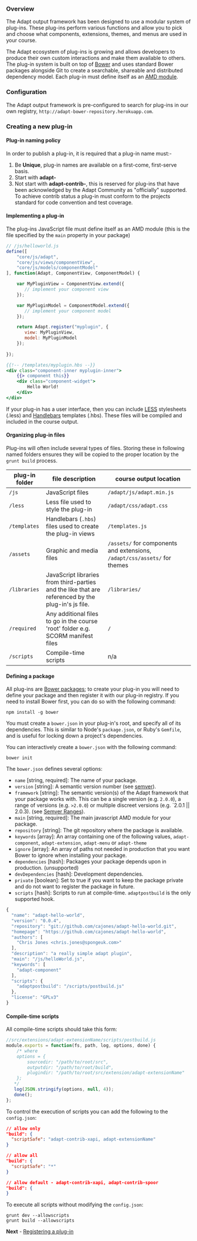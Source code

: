 ### Overview
The Adapt output framework has been designed to use a modular system of plug-ins. These plug-ins perform various functions and allow you to pick and choose what components, extensions, themes, and menus are used in your course.

The Adapt ecosystem of plug-ins is growing and allows developers to produce their own custom interactions and make them available to others. The plug-in system is built on top of [Bower](http://bower.io/) and uses standard Bower packages alongside Git to create a searchable, shareable and distributed dependency model.
Each plug-in must define itself as an [AMD module](/amdjs/amdjs-api/blob/master/AMD.md).

### Configuration
The Adapt output framework is pre-configured to search for plug-ins in our own registry, `http://adapt-bower-repository.herokuapp.com`.

### Creating a new plug-in


#### Plug-in naming policy
In order to publish a plug-in, it is required that a plug-in name must:-

1. Be **Unique**, plug-in names are available on a first-come, first-serve basis.
2. Start with **adapt-**
3. Not start with **adapt-contrib-**, this is reserved for plug-ins that have been acknowledged by the Adapt Community as "officially" supported. To achieve contrib status a plug-in must conform to the projects standard for code convention and test coverage.

#### Implementing a plug-in
The plug-ins JavaScript file must define itself as an AMD module (this is the file specified by the `main` property in your package)

```js
// /js/helloworld.js
define([
    "core/js/adapt",
    "core/js/views/componentView",
    "core/js/models/componentModel"
], function(Adapt, ComponentView, ComponentModel) {

    var MyPluginView = ComponentView.extend({
       // implement your component view
    });

    var MyPluginModel = ComponentModel.extend({
       // implement your component model
    });

    return Adapt.register("myplugin", {
       view: MyPluginView,
       model: MyPluginModel
    });
   
});
```
```handlebars
{{!-- /templates/myplugin.hbs --}}
<div class="component-inner myplugin-inner">
    {{> component this}}
    <div class="component-widget">
        Hello World!
    </div>
</div>
```

If your plug-in has a user interface, then you can include [LESS](http://lesscss.org/) stylesheets (.less) and [Handlebars](http://handlebarsjs.com/) templates (.hbs).
These files will be compiled and included in the course output.

#### Organizing plug-in files
Plug-ins will often include several types of files. Storing these in following named folders ensures they will be copied to the proper location by the `grunt build` process.   

| plug-in folder | file description |  course output location |
| ---- | ---- | ---- | 
| `/js` | JavaScript files | `/adapt/js/adapt.min.js` |  
| `/less` | Less file used to style the plug-in | `/adapt/css/adapt.css` |
| `/templates` | Handlebars (`.hbs`) files used to create the plug-in views | `/templates.js` |
| `/assets` | Graphic and media files | `/assets/` for components and extensions, `/adapt/css/assets/` for themes|
| `/libraries` | JavaScript libraries from third-parties and the like that are referenced by the plug-in's js file. | `/libraries/`  |
| `/required` | Any additional files to go in the course 'root' folder e.g. SCORM manifest files | `/` |
| `/scripts` | Compile-time scripts | n/a |


#### Defining a package
All plug-ins are [Bower packages](http://bower.io); to create your plug-in you will need to define your package and then register it with our plug-in registry. If you need to install Bower first, you can do so with the following command:

```
npm install -g bower
```

You must create a `bower.json` in your plug-in's root, and specify all of its dependencies. This is similar to Node's `package.json`, or Ruby's `Gemfile`, and is useful for locking down a project's dependencies.

You can interactively create a `bower.json` with the following command:

```
bower init
```

The `bower.json` defines several options:

* `name` [string, required]: The name of your package.
* `version` [string]: A semantic version number (see [semver](http://semver.org/)).
* `framework` [string]: The semantic version(s) of the Adapt framework that your package works with. This can be a single version (e.g. `2.0.0`), a range of versions (e.g. `>2.0.0`) or multiple discreet versions (e.g. `2.0.1 || 2.0.3). (see [Semver Ranges](https://nodesource.com/blog/semver-a-primer#semver-ranges)).
* `main` [string, required]: The main javascript AMD module for your package.
* `repository` [string]: The git repository where the package is available.
* `keywords` [array]: An array containing one of the following values, `adapt-component`, `adapt-extension`, `adapt-menu` or `adapt-theme`
* `ignore` [array]: An array of paths not needed in production that you want Bower to ignore when installing your package.
* `dependencies` [hash]: Packages your package depends upon in production. (unsupported)
* `devDependencies` [hash]: Development dependencies.
* `private` [boolean]: Set to true if you want to keep the package private and do not want to register the package in future.
* `scripts` [hash]: Scripts to run at compile-time. ``adaptpostbuild`` is the only supported hook.

```js
{
  "name": "adapt-hello-world",
  "version": "0.0.4",
  "repository": "git://github.com/cajones/adapt-hello-world.git",
  "homepage": "https://github.com/cajones/adapt-hello-world",
  "authors": [
    "Chris Jones <chris.jones@spongeuk.com>"
  ],
  "description": "a really simple adapt plugin",
  "main": "/js/helloWorld.js",
  "keywords": [
    "adapt-component"
  ],
  "scripts": {
    "adaptpostbuild": "/scripts/postbuild.js"
  },
  "license": "GPLv3"
}
```

#### Compile-time scripts
All compile-time scripts should take this form:
```javascript
//src/extensions/adapt-extensionName/scripts/postbuild.js
module.exports = function(fs, path, log, options, done) {
    /* where
    options = {
        sourcedir: "/path/to/root/src",
        outputdir: "/path/to/root/build",
        plugindir: "/path/to/root/src/extension/adapt-extensionName"
    };
   */
   log(JSON.stringify(options, null, 4));
   done();
};
```
To control the execution of scripts you can add the following to the ``config.json``:
```json
// allow only
"build": {
  "scriptSafe": "adapt-contrib-xapi, adapt-extensionName"
}
```
```json
// allow all
"build": {
  "scriptSafe": "*"
}
```
```json
// allow default - adapt-contrib-xapi, adapt-contrib-spoor
"build": {
}
```
To execute all scripts without modifying the ``config.json``:
```
grunt dev --allowscripts
grunt build --allowscripts
```

**Next** - [Registering a plug-in](https://github.com/adaptlearning/adapt_framework/wiki/Registering-a-plugin)